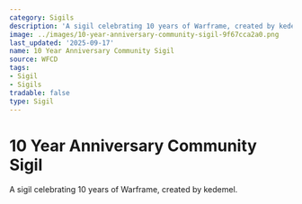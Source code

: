 ```yaml
---
category: Sigils
description: 'A sigil celebrating 10 years of Warframe, created by kedemel. '
image: ../images/10-year-anniversary-community-sigil-9f67cca2a0.png
last_updated: '2025-09-17'
name: 10 Year Anniversary Community Sigil
source: WFCD
tags:
- Sigil
- Sigils
tradable: false
type: Sigil
---
```


# 10 Year Anniversary Community Sigil

A sigil celebrating 10 years of Warframe, created by kedemel. 

